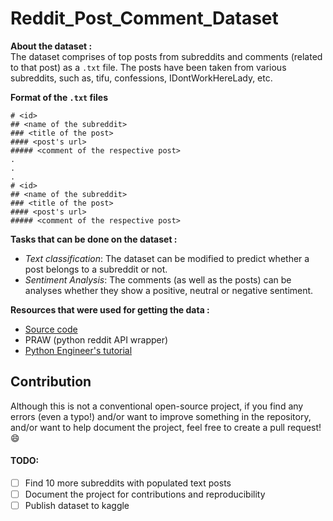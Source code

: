 # Reddit_Post_Comment_Dataset

**About the dataset :**  
The dataset comprises of top posts from subreddits and comments (related to that post) as a `.txt` file. The posts have been taken from various subreddits, such as, tifu, confessions, IDontWorkHereLady, etc.

**Format of the `.txt` files**

```
# <id>
## <name of the subreddit>
### <title of the post>
#### <post's url>
##### <comment of the respective post>
.
.
.
# <id>
## <name of the subreddit>
### <title of the post>
#### <post's url>
##### <comment of the respective post>
```

**Tasks that can be done on the dataset :**

- _Text classification_: The dataset can be modified to predict whether a post belongs to a subreddit or not.
- _Sentiment Analysis_: The comments (as well as the posts) can be analyses whether they show a positive, neutral or negative sentiment.

**Resources that were used for getting the data :**

- [Source code](https://github.com/ishandandekar/Reddit_Post_Comment_Dataset)
- PRAW (python reddit API wrapper)
- [Python Engineer's tutorial](https://www.youtube.com/watch?v=8VZhog5C3bU&ab_channel=PythonEngineer)

## Contribution

Although this is not a conventional open-source project, if you find any errors (even a typo!) and/or want to improve something in the repository, and/or want to help document the project, feel free to create a pull request! 😄

#### TODO:

- [ ] Find 10 more subreddits with populated text posts
- [ ] Document the project for contributions and reproducibility
- [ ] Publish dataset to kaggle
